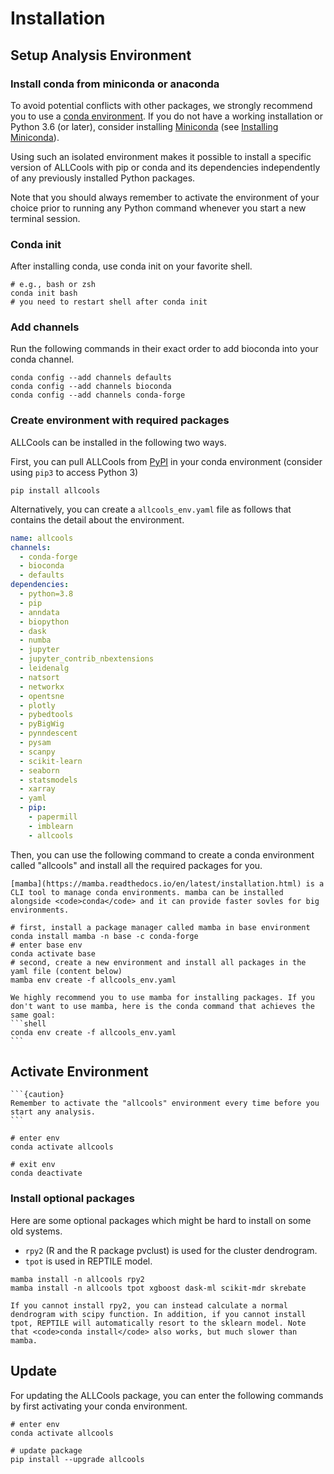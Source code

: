 # Installation

## Setup Analysis Environment

### Install conda from miniconda or anaconda

To avoid potential conflicts with other packages, we strongly recommend you to use a [conda environment](https://www.anaconda.com/products/individual). If you do not have a working installation or Python 3.6 (or later), consider installing [Miniconda](https://docs.conda.io/en/latest/miniconda.html) (see [Installing Miniconda](https://docs.conda.io/projects/conda/en/latest/user-guide/install/linux.html)).

Using such an isolated environment makes it possible to install a specific version of ALLCools with pip or conda and its dependencies independently of any previously installed Python packages. 

Note that you should always remember to activate the environment of your choice prior to running any Python command whenever you start a new terminal session.


### Conda init

After installing conda, use conda init on your favorite shell.

```shell
# e.g., bash or zsh
conda init bash
# you need to restart shell after conda init
```

### Add channels

Run the following commands in their exact order to add bioconda into your conda channel.

```shell
conda config --add channels defaults
conda config --add channels bioconda
conda config --add channels conda-forge
```

### Create environment with required packages

ALLCools can be installed in the following two ways. 

First, you can pull ALLCools from [PyPI](https://pypi.org/project/allcools/) in your conda environment (consider using <code>pip3</code> to access Python 3)

```shell
pip install allcools
```

Alternatively, you can create a `allcools_env.yaml` file as follows that contains the detail about the environment.

```yaml
name: allcools
channels:
  - conda-forge
  - bioconda
  - defaults
dependencies:
  - python=3.8
  - pip
  - anndata
  - biopython
  - dask
  - numba
  - jupyter
  - jupyter_contrib_nbextensions
  - leidenalg
  - natsort
  - networkx
  - opentsne
  - plotly
  - pybedtools
  - pyBigWig
  - pynndescent
  - pysam
  - scanpy
  - scikit-learn
  - seaborn
  - statsmodels
  - xarray
  - yaml
  - pip:
    - papermill
    - imblearn
    - allcools
```
Then, you can use the following command to create a conda environment called "allcools" and install all the required packages for you. 

````{note}
[mamba](https://mamba.readthedocs.io/en/latest/installation.html) is a CLI tool to manage conda environments. mamba can be installed alongside <code>conda</code> and it can provide faster sovles for big environments.  
````

```shell
# first, install a package manager called mamba in base environment
conda install mamba -n base -c conda-forge
# enter base env
conda activate base
# second, create a new environment and install all packages in the yaml file (content below)
mamba env create -f allcools_env.yaml
```

````{tip}
We highly recommend you to use mamba for installing packages. If you don't want to use mamba, here is the conda command that achieves the same goal:
```shell
conda env create -f allcools_env.yaml
```
````

## Activate Environment
````{margin}
```{caution}
Remember to activate the "allcools" environment every time before you start any analysis.
```
````

```shell
# enter env
conda activate allcools

# exit env
conda deactivate
```

### Install optional packages

Here are some optional packages which might be hard to install on some old systems.
- <code>rpy2</code> (R and the R package pvclust) is used for the cluster dendrogram.
- <code>tpot</code> is used in REPTILE model. 

```shell
mamba install -n allcools rpy2
mamba install -n allcools tpot xgboost dask-ml scikit-mdr skrebate
```

````{note}
If you cannot install rpy2, you can instead calculate a normal dendrogram with scipy function. In addition, if you cannot install tpot, REPTILE will automatically resort to the sklearn model. Note that <code>conda install</code> also works, but much slower than mamba. 
````

## Update

For updating the ALLCools package, you can enter the following commands by first activating your conda environment. 

```shell
# enter env
conda activate allcools

# update package
pip install --upgrade allcools
```
